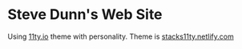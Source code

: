 # Steve Dunn's Web Site

Using <a href="https://www.11ty.io/">11ty.io</a> theme with personality. Theme is <a href="https://stacks11ty.netlify.com/">stacks11ty.netlify.com</a>
